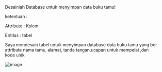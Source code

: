 Desainlah Database untuk menyimpan data buku tamu!

ketentuan :

Attribute : Kolom

Entitas : tabel

Saya mendesain tabel untuk menyimpan database data buku tamu yang ber attribute nama tamu, alamat, tanda tangan,ucapan untuk mempelai ,dan kode unik


![image](https://github.com/AliviaRefalina/praktikum.md/assets/160213665/272cd74e-143b-42f6-b117-a5321f39c4e9)
